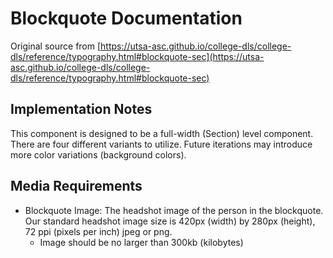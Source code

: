 # Blockquote Documentation

Original source from [https://utsa-asc.github.io/college-dls/college-dls/reference/typography.html#blockquote-sec](https://utsa-asc.github.io/college-dls/college-dls/reference/typography.html#blockquote-sec)

## Implementation Notes

This component is designed to be a full-width (Section) level component.  There are four different variants to utilize.  Future iterations may introduce more color variations (background colors).

## Media Requirements
- Blockquote Image:  The headshot image of the person in the blockquote.  Our standard headshot image size is 420px (width) by 280px (height), 72 ppi (pixels per inch) jpeg or png.
    - Image should be no larger than 300kb (kilobytes)